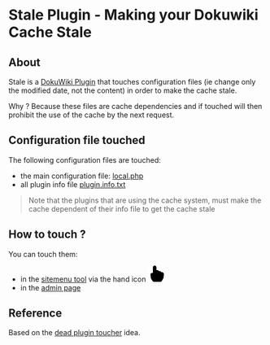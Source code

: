 # Stale Plugin - Making your Dokuwiki Cache Stale

## About

Stale is a [DokuWiki Plugin](https://www.dokuwiki.org/plugin:stale) that touches configuration files (ie change only the modified date, not the content)
in order to make the cache stale.

Why ? Because these files are cache dependencies and if touched will then prohibit the use of the cache by the next request.


## Configuration file touched

The following configuration files are touched:

  * the main configuration file: [local.php](https://www.dokuwiki.org/config)
  * all plugin info file [plugin.info.txt](https://www.dokuwiki.org/devel:plugin_info)

> Note that the plugins that are using the cache system, must make the cache dependent of their info file to get the cache stale

## How to touch ?

You can touch them:

  * in the [sitemenu tool](https://www.dokuwiki.org/devel:menus) via the hand icon ![Hand index icon](images/hand-index-fill.svg)
  * in the [admin page](https://www.dokuwiki.org/admin_window)


## Reference

Based on the [dead plugin toucher](https://github.com/anandr/dokuwiki-plugin-toucher/pull/2#issuecomment-809981442) idea.



